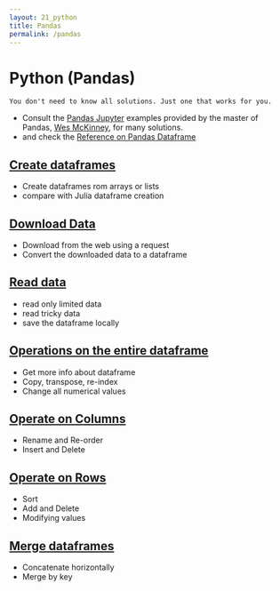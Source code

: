 ```yaml
---
layout: 21_python
title: Pandas
permalink: /pandas
---
```


# Python (Pandas)

>
    You don't need to know all solutions. Just one that works for you.

- Consult the [Pandas Jupyter](https://github.com/wesm/pydata-book) examples provided by the master of Pandas, [Wes McKinney](https://wesmckinney.com/), for many solutions.
- and check the [Reference on Pandas Dataframe](https://pandas.pydata.org/pandas-docs/stable/reference/api/pandas.DataFrame.html) 

## [Create dataframes](pandas_create)

- Create dataframes rom arrays or lists
- compare with Julia dataframe creation

## [Download Data](pandas_download)

- Download from the web using a request
- Convert the downloaded data to a dataframe

## [Read data](pandas_read)

- read only limited data
- read tricky data
- save the dataframe locally

## [Operations on the entire dataframe](pandas_df)

- Get more info about dataframe 
- Copy, transpose, re-index
- Change all numerical values

## [Operate on Columns](pandas_columns)

- Rename and Re-order
- Insert and Delete

## [Operate on Rows](pandas_rows)

- Sort
- Add and Delete
- Modifying values

## [Merge dataframes](pandas_merge)

- Concatenate horizontally
- Merge by key
